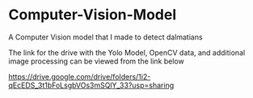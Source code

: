 # Computer-Vision-Model
A Computer Vision model that I made to detect dalmatians

The link for the drive with the Yolo Model, OpenCV data, and additional image processing can be viewed from the link below

https://drive.google.com/drive/folders/1i2-qEcEDS_3t1bFoLsgbVOs3mSQlY_33?usp=sharing
